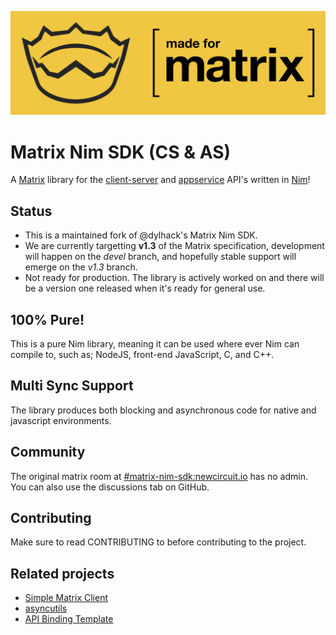 ![](./assets/banner.jpg)

# Matrix Nim SDK (CS & AS)
A [Matrix](https://matrix.org/) library for the [client-server](https://matrix.org/docs/spec/client_server/r0.6.1.html) and [appservice](https://matrix.org/docs/spec/application_service/r0.1.2.html) API's written in [Nim](https://nim-lang.org)!

## Status
- This is a maintained fork of @dylhack's Matrix Nim SDK.
 - We are currently targetting **v1.3** of the Matrix specification, development will happen on the *devel* branch, and hopefully stable support will emerge on the *v1.3* branch.
 - Not ready for production. The library is actively worked on and there will be a version one released when it's ready for general use.

## 100% Pure!
This is a pure Nim library, meaning it can be used where ever Nim can compile to, such as; NodeJS, front-end JavaScript, C, and C++.

## Multi Sync Support
The library produces both blocking and asynchronous code for native and javascript environments.

## Community
The original matrix room at [#matrix-nim-sdk:newcircuit.io](https://matrix.to/#/#matrix-nim-sdk:newcircuit.io) has no admin.
You can also use the discussions tab on GitHub.

## Contributing
Make sure to read CONTRIBUTING to before contributing to the project.

## Related projects

- [Simple Matrix Client](https://github.com/tandy-1000/simple-matrix-client)
- [asyncutils](https://github.com/tandy-1000/asyncutils)
- [API Binding Template](https://github.com/tandy-1000/api-binding-template/)